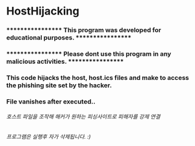# HostHijacking
### **************** This program was developed for educational purposes. ****************  
### **************** Please dont use this program in any malicious activities. **************** 
### This code hijacks the host, host.ics files and make to access the phishing site set by the hacker. 
### File vanishes after executed..
###### 호스트 파일을 조작해 해커가 원하는 피싱사이트로 피해자를 강제 연결
###### 프로그램은 실행후 자가 삭제됩니다. :)

